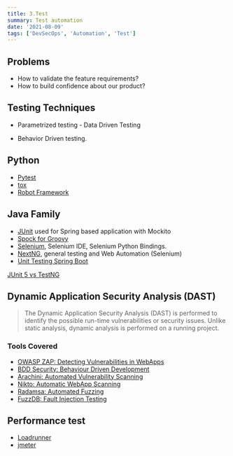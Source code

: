 ```yaml
---
title: 3.Test
summary: Test automation
date: '2021-08-09'
tags: ['DevSecOps', 'Automation', 'Test']
---
```


## Problems

- How to validate the feature requirements?
- How to build confidence about our product?

## Testing Techniques

- Parametrized testing - Data Driven Testing

- Behavior Driven testing.

## Python

- [Pytest](https://docs.pytest.org/en/stable/getting-started.html)
- [tox](https://tox.readthedocs.io/en/latest/)
- [Robot Framework](https://robotframework.org/)

## Java Family

- [JUnit](https://junit.org/junit5/) used for Spring based application with Mockito
- [Spock for Groovy](https://spockframework.org/)
- [Selenium](https://github.com/SeleniumHQ/selenium), Selenium IDE, Selenium Python Bindings.
- [NextNG](https://github.com/cbeust/testng), general testing and Web Automation (Selenium)
- [Unit Testing Spring Boot](https://reflectoring.io/unit-testing-spring-boot/)

[JUnit 5 vs TestNG](https://stackoverflow.com/questions/38273479/junit-5-vs-testng)

## Dynamic Application Security Analysis (DAST)
>
> The Dynamic Application Security Analysis (DAST) is performed to identify the possible run-time vulnerabilities or security issues. Unlike static analysis, dynamic analysis is performed on a running project.

### Tools Covered

- [OWASP ZAP: Detecting Vulnerabilities in WebApps](https://github.com/zaproxy/zaproxy)
- [BDD Security: Behaviour Driven Development](https://github.com/iriusrisk/bdd-security)
- [Arachini: Automated Vulnerability Scanning](https://github.com/Arachni/arachni)
- [Nikto: Automatic WebApp Scanning](https://github.com/sullo/nikto)
- [Radamsa: Automated Fuzzing](https://gitlab.com/akihe/radamsa)
- [FuzzDB: Fault Injection Testing](https://github.com/fuzzdb-project/fuzzdb)

## Performance test

- [Loadrunner](https://www.microfocus.com/en-us/products/loadrunner-professional/overview)
- [jmeter](https://jmeter.apache.org/)
